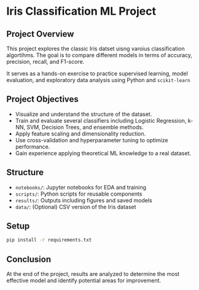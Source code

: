 # Iris Classification ML Project

## Project Overview
This project explores the classic Iris datset uisng varoius classification algortihms. The goal is to compare different models in terms of accuracy, precision, recall, and F1-score.

It serves as a hands-on exercise to practice supervised learning, model evaluation, and exploratory data analysis using Python and `scikit-learn`


## Project Objectives
- Visualize and understand the structure of the dataset.
- Train and evaluate several classifiers including Logistic Regression, k-NN, SVM, Decision Trees, and ensemble methods.
- Apply feature scaling and dimensionality reduction.
- Use cross-validation and hyperparameter tuning to optimize performance.
- Gain experience applying theoretical ML knowledge to a real dataset.


 ## Structure
- `notebooks/`: Jupyter notebooks for EDA and training
- `scripts/`: Python scripts for reusable components
- `results/`: Outputs including figures and saved models
- `data/`: (Optional) CSV version of the Iris dataset

## Setup
```bash
pip install -r requirements.txt
```


## Conclusion
At the end of the project, results are analyzed to determine the most effective model and identify potential areas for improvement.